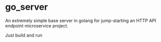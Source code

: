 # go_server
An extremely simple base server in golang for jump-starting an HTTP API endpoint microservice project.

Just build and run
